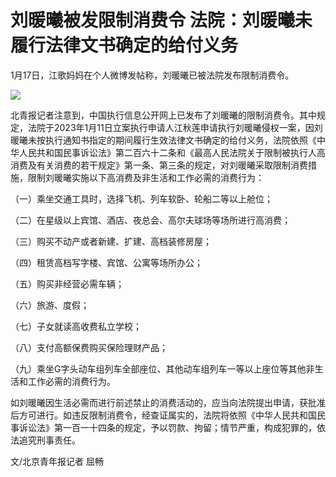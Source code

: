 # 刘暖曦被发限制消费令 法院：刘暖曦未履行法律文书确定的给付义务

1月17日，江歌妈妈在个人微博发帖称，刘暖曦已被法院发布限制消费令。

![](https://inews.gtimg.com/newsapp_bt/0/15615317118/1000)

北青报记者注意到，中国执行信息公开网上已发布了刘暖曦的限制消费令。其中规定，法院于2023年1月11日立案执行申请人江秋莲申请执行刘暖曦侵权一案，因刘暖曦未按执行通知书指定的期间履行生效法律文书确定的给付义务，法院依照《中华人民共和国民事诉讼法》第二百六十二条和《最高人民法院关于限制被执行人高消费及有关消费的若干规定》第一条、第三条的规定，对刘暖曦采取限制消费措施，限制刘暖曦实施以下高消费及非生活和工作必需的消费行为：

（一）乘坐交通工具时，选择飞机、列车软卧、轮船二等以上舱位；

（二）在星级以上宾馆、酒店、夜总会、高尔夫球场等场所进行高消费；

（三）购买不动产或者新建、扩建、高档装修房屋；

（四）租赁高档写字楼、宾馆、公寓等场所办公；

（五）购买非经营必需车辆；

（六）旅游、度假；

（七）子女就读高收费私立学校；

（八）支付高额保费购买保险理财产品；

（九）乘坐G字头动车组列车全部座位、其他动车组列车一等以上座位等其他非生活和工作必需的消费行为。

如刘暖曦因生活必需而进行前述禁止的消费活动的，应当向法院提出申请，获批准后方可进行。如违反限制消费令，经查证属实的，法院将依照《中华人民共和国民事诉讼法》第一百一十四条的规定，予以罚款、拘留；情节严重，构成犯罪的，依法追究刑事责任。

文/北京青年报记者 屈畅

